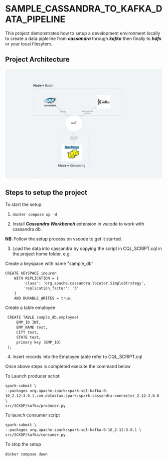 # SAMPLE_CASSANDRA_TO_KAFKA_DATA_PIPELINE

This project demonstrates how to setup a development environment locally to create a data pipleline from ***cassandra*** through ***kafka*** then finally to ***hdfs*** or your local filesytem.

## Project Architecture
![system_architecture](images/cassandra_project_diagram(5).png)


## Steps to setup the project

To start the setup

1. ```docker compose up -d```

2. Install ***Cassandra Workbench*** extension in vscode to work with cassandra db.

**NB**: Follow the setup process on vscode to get it started.

3. Load the data into cassandra by copying the script in CQL_SCRIPT.cql in the project home folder.
e.g:

Create a keyspace with name "sample_db"

```
CREATE KEYSPACE ineuron
	WITH REPLICATION = {
		'class': 'org.apache.cassandra.locator.SimpleStrategy',
		'replication_factor': '3'
	}
	AND DURABLE_WRITES = true;
```

Create a table employee

```
 CREATE TABLE sample_db.employee(
     EMP_ID INT,
     EMP_NAME text,
     CITY text,
     STATE text,
     primary key (EMP_ID)
 );
```

4. Insert records into the Employee table refer to CQL_SCRIPT.cql

Once above steps is completed execute the command below

To Launch producer script

```
spark-submit \
--packages org.apache.spark:spark-sql-kafka-0-10_2.12:3.0.1,com.datastax.spark:spark-cassandra-connector_2.12:3.0.0 \
src/SCKDP/kafka/producer.py 
```

To launch consumer script

```
spark-submit \
--packages org.apache.spark:spark-sql-kafka-0-10_2.12:3.0.1 \
src/SCKDP/kafka/consumer.py 
```

To stop the setup

```docker compose down```